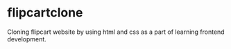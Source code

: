 # flipcartclone
Cloning flipcart website by using html and css as a part of learning frontend development.
